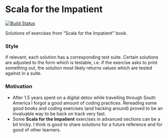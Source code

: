# Scala for the Impatient

[![Build Status](https://travis-ci.org/takaczapka/scala-for-the-impatient.png)](https://travis-ci.org/takaczapka/scala-for-the-impatient)

Solutions of exercises from "Scala for the Impatient" book.

### Style
if relevant, each solution has a corresponding test suite. Certain solutions are adjusted to the form which is
testable, i.e. if the exercise asks to print something out, the solution most likely returns values which are
tested against in a suite.

### Motivation
* After 1.5 years spent on a digital detox while travelling through South America I forgot a good amount of coding
practices. Rereading some good books and coding exercises (and hacking around) proved to be an invaluable way to be back on track very fast.
* Some **Scala for the Impatient** exercises in advanced sections can be a bit tricky. I think is good to share
solutions for a future reference and for good of other learners.
